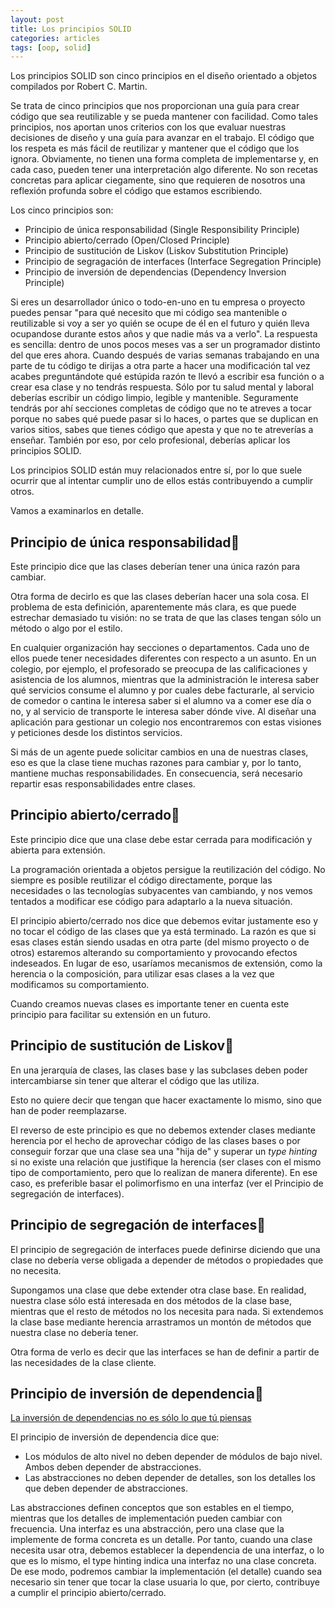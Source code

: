 ```yaml
---
layout: post
title: Los principios SOLID
categories: articles
tags: [oop, solid]
---
```


Los principios SOLID son cinco principios en el diseño orientado a objetos compilados por Robert C. Martin.

Se trata de cinco principios que nos proporcionan una guía para crear código que sea reutilizable y se pueda mantener con facilidad. Como tales principios, nos aportan unos criterios con los que evaluar nuestras decisiones de diseño y una guía para avanzar en el trabajo. El código que los respeta es más fácil de reutilizar y mantener que el código que los ignora. Obviamente, no tienen una forma completa de implementarse y, en cada caso, pueden tener una interpretación algo diferente. No son recetas concretas para aplicar ciegamente, sino que requieren de nosotros una reflexión profunda sobre el código que estamos escribiendo.

Los cinco principios son:

* Principio de única responsabilidad (Single Responsibility Principle)
* Principio abierto/cerrado (Open/Closed Principle)
* Principio de sustitución de Liskov (Liskov Substitution Principle)
* Principio de segragación de interfaces (Interface Segregation Principle)
* Principio de inversión de dependencias (Dependency Inversion Principle)

Si eres un desarrollador único o todo-en-uno en tu empresa o proyecto puedes pensar "para qué necesito que mi código sea mantenible o reutilizable si voy a ser yo quién se ocupe de él en el futuro y quién lleva ocupandose durante estos años y que nadie más va a verlo". La respuesta es sencilla: dentro de unos pocos meses vas a ser un programador distinto del que eres ahora. Cuando después de varias semanas trabajando en una parte de tu código te dirijas a otra parte a hacer una modificación tal vez acabes preguntándote qué estúpida razón te llevó a escribir esa función o a crear esa clase y no tendrás respuesta. Sólo por tu salud mental y laboral deberías escribir un código limpio, legible y mantenible. Seguramente tendrás por ahí secciones completas de código que no te atreves a tocar porque no sabes qué puede pasar si lo haces, o partes que se duplican en varios sitios, sabes que tienes código que apesta y que no te atreverías a enseñar. También por eso, por celo profesional, deberías aplicar los principios SOLID.

Los principios SOLID están muy relacionados entre sí, por lo que suele ocurrir que al intentar cumplir uno de ellos estás contribuyendo a cumplir otros.

Vamos a examinarlos en detalle.

## Principio de única responsabilidad

Este principio dice que las clases deberían tener una única razón para cambiar.

Otra forma de decirlo es que las clases deberían hacer una sola cosa. El problema de esta definición, aparentemente más clara, es que puede estrechar demasiado tu visión: no se trata de que las clases tengan sólo un método o algo por el estilo.

En cualquier organización hay secciones o departamentos. Cada uno de ellos puede tener necesidades diferentes con respecto a un asunto. En un colegio, por ejemplo, el profesorado se preocupa de las calificaciones y asistencia de los alumnos, mientras que la administración le interesa saber qué servicios consume el alumno y por cuales debe facturarle, al servicio de comedor o cantina le interesa saber si el alumno va a comer ese día o no, y al servicio de transporte le interesa saber dónde vive. Al diseñar una aplicación para gestionar un colegio nos encontraremos con estas visiones y peticiones desde los distintos servicios.

Si más de un agente puede solicitar cambios en una de nuestras clases, eso es que la clase tiene muchas razones para cambiar y, por lo tanto, mantiene muchas responsabilidades. En consecuencia, será necesario repartir esas responsabilidades entre clases.

## Principio abierto/cerrado

Este principio dice que una clase debe estar cerrada para modificación y abierta para extensión.

La programación orientada a objetos persigue la reutilización del código. No siempre es posible reutilizar el código directamente, porque las necesidades o las tecnologías subyacentes van cambiando, y nos vemos tentados a modificar ese código para adaptarlo a la nueva situación.

El principio abierto/cerrado nos dice que debemos evitar justamente eso y no tocar el código de las clases que ya está terminado. La razón es que si esas clases están siendo usadas en otra parte (del mismo proyecto o de otros) estaremos alterando su comportamiento y provocando efectos indeseados. En lugar de eso, usaríamos mecanismos de extensión, como la herencia o la composición, para utilizar esas clases a la vez que modificamos su comportamiento.

Cuando creamos nuevas clases es importante tener en cuenta este principio para facilitar su extensión en un futuro.

## Principio de sustitución de Liskov

En una jerarquía de clases, las clases base y las subclases deben poder intercambiarse sin tener que alterar el código que las utiliza.

Esto no quiere decir que tengan que hacer exactamente lo mismo, sino que han de poder reemplazarse.

El reverso de este principio es que no debemos extender clases mediante herencia por el hecho de aprovechar código de las clases bases o por conseguir forzar que una clase sea una "hija de" y superar un <em>type hinting</em> si no existe una relación que justifique la herencia (ser clases con el mismo tipo de comportamiento, pero que lo realizan de manera diferente). En ese caso, es preferible basar el polimorfismo en una interfaz (ver el Principio de segregación de interfaces).

## Principio de segregación de interfaces

El principio de segregación de interfaces puede definirse diciendo que una clase no debería verse obligada a depender de métodos o propiedades que no necesita.

Supongamos una clase que debe extender otra clase base. En realidad, nuestra clase sólo está interesada en dos métodos de la clase base, mientras que el resto de métodos no los necesita para nada. Si extendemos la clase base mediante herencia arrastramos un montón de métodos que nuestra clase no debería tener.

Otra forma de verlo es decir que las interfaces se han de definir a partir de las necesidades de la clase cliente.

## Principio de inversión de dependencia

[La inversión de dependencias no es sólo lo que tú piensas](http://blog.koalite.com/2015/04/la-inversion-de-dependencias-no-es-solo-lo-que-tu-piensas/)

El principio de inversión de dependencia dice que:

* Los módulos de alto nivel no deben depender de módulos de bajo nivel. Ambos deben depender de abstracciones.
* Las abstracciones no deben depender de detalles, son los detalles los que deben depender de abstracciones.

Las abstracciones definen conceptos que son estables en el tiempo, mientras que los detalles de implementación pueden cambiar con frecuencia. Una interfaz es una abstracción, pero una clase que la implemente de forma concreta es un detalle. Por tanto, cuando una clase necesita usar otra, debemos establecer la dependencia de una interfaz, o lo que es lo mismo, el type hinting indica una interfaz no una clase concreta. De ese modo, podremos cambiar la implementación (el detalle) cuando sea necesario sin tener que tocar la clase usuaria lo que, por cierto, contribuye a cumplir el principio abierto/cerrado.
